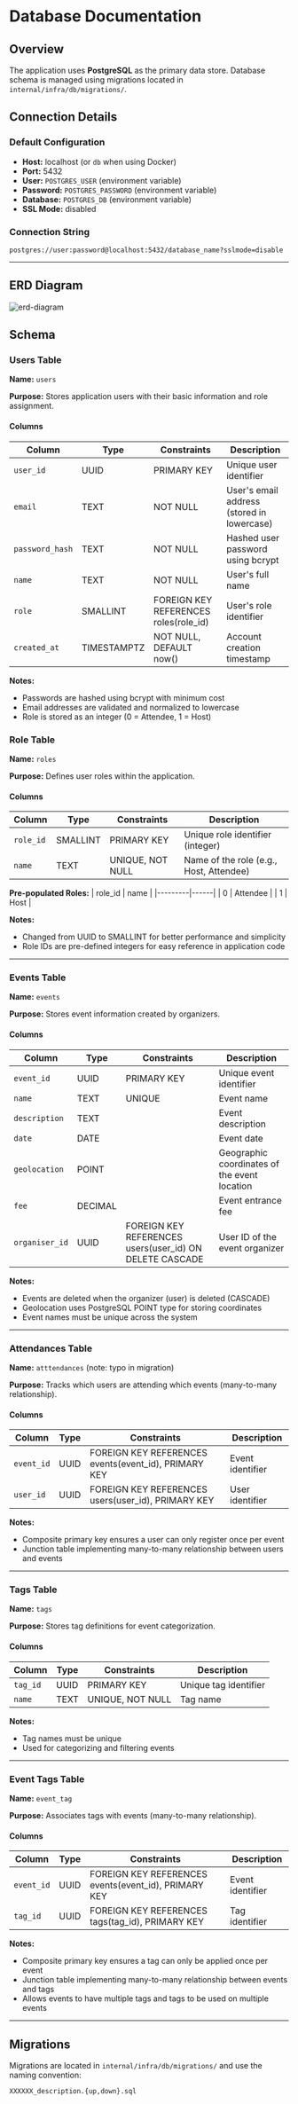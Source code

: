 # Database Documentation

## Overview

The application uses **PostgreSQL** as the primary data store. Database schema is managed using migrations located in `internal/infra/db/migrations/`.

## Connection Details

### Default Configuration
- **Host:** localhost (or `db` when using Docker)
- **Port:** 5432
- **User:** `POSTGRES_USER` (environment variable)
- **Password:** `POSTGRES_PASSWORD` (environment variable)
- **Database:** `POSTGRES_DB` (environment variable)
- **SSL Mode:** disabled

### Connection String
```
postgres://user:password@localhost:5432/database_name?sslmode=disable
```

---

## ERD Diagram
![erd-diagram](../assets/docs/convenly-db.png)

## Schema

### Users Table

**Name:** `users`

**Purpose:** Stores application users with their basic information and role assignment.

#### Columns

| Column | Type | Constraints | Description |
|--------|------|-------------|-------------|
| `user_id` | UUID | PRIMARY KEY | Unique user identifier |
| `email` | TEXT | NOT NULL | User's email address (stored in lowercase) |
| `password_hash` | TEXT | NOT NULL | Hashed user password using bcrypt |
| `name` | TEXT | NOT NULL | User's full name |
| `role` | SMALLINT | FOREIGN KEY REFERENCES roles(role_id) | User's role identifier |
| `created_at` | TIMESTAMPTZ | NOT NULL, DEFAULT now() | Account creation timestamp |

**Notes:**
- Passwords are hashed using bcrypt with minimum cost
- Email addresses are validated and normalized to lowercase
- Role is stored as an integer (0 = Attendee, 1 = Host)

### Role Table
**Name:** `roles`

**Purpose:** Defines user roles within the application.

#### Columns
| Column | Type | Constraints | Description |
|--------|------|-------------|-------------|
| `role_id` | SMALLINT | PRIMARY KEY | Unique role identifier (integer) |
| `name` | TEXT | UNIQUE, NOT NULL | Name of the role (e.g., Host, Attendee) |

**Pre-populated Roles:**
| role_id | name |
|---------|------|
| 0 | Attendee |
| 1 | Host |

**Notes:**
- Changed from UUID to SMALLINT for better performance and simplicity
- Role IDs are pre-defined integers for easy reference in application code

---

### Events Table

**Name:** `events`

**Purpose:** Stores event information created by organizers.

#### Columns

| Column | Type | Constraints | Description |
|--------|------|-------------|-------------|
| `event_id` | UUID | PRIMARY KEY | Unique event identifier |
| `name` | TEXT | UNIQUE | Event name |
| `description` | TEXT | | Event description |
| `date` | DATE | | Event date |
| `geolocation` | POINT | | Geographic coordinates of the event location |
| `fee` | DECIMAL | | Event entrance fee |
| `organiser_id` | UUID | FOREIGN KEY REFERENCES users(user_id) ON DELETE CASCADE | User ID of the event organizer |

**Notes:**
- Events are deleted when the organizer (user) is deleted (CASCADE)
- Geolocation uses PostgreSQL POINT type for storing coordinates
- Event names must be unique across the system

---

### Attendances Table

**Name:** `atttendances` (note: typo in migration)

**Purpose:** Tracks which users are attending which events (many-to-many relationship).

#### Columns

| Column | Type | Constraints | Description |
|--------|------|-------------|-------------|
| `event_id` | UUID | FOREIGN KEY REFERENCES events(event_id), PRIMARY KEY | Event identifier |
| `user_id` | UUID | FOREIGN KEY REFERENCES users(user_id), PRIMARY KEY | User identifier |

**Notes:**
- Composite primary key ensures a user can only register once per event
- Junction table implementing many-to-many relationship between users and events

---

### Tags Table

**Name:** `tags`

**Purpose:** Stores tag definitions for event categorization.

#### Columns

| Column | Type | Constraints | Description |
|--------|------|-------------|-------------|
| `tag_id` | UUID | PRIMARY KEY | Unique tag identifier |
| `name` | TEXT | UNIQUE, NOT NULL | Tag name |

**Notes:**
- Tag names must be unique
- Used for categorizing and filtering events

---

### Event Tags Table

**Name:** `event_tag`

**Purpose:** Associates tags with events (many-to-many relationship).

#### Columns

| Column | Type | Constraints | Description |
|--------|------|-------------|-------------|
| `event_id` | UUID | FOREIGN KEY REFERENCES events(event_id), PRIMARY KEY | Event identifier |
| `tag_id` | UUID | FOREIGN KEY REFERENCES tags(tag_id), PRIMARY KEY | Tag identifier |

**Notes:**
- Composite primary key ensures a tag can only be applied once per event
- Junction table implementing many-to-many relationship between events and tags
- Allows events to have multiple tags and tags to be used on multiple events

---

## Migrations

Migrations are located in `internal/infra/db/migrations/` and use the naming convention:
```
XXXXXX_description.{up,down}.sql
```
